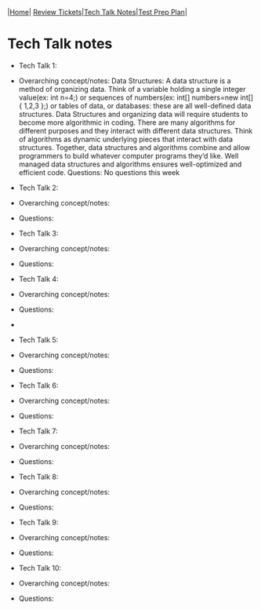 |[Home](..)| [Review Tickets](../reviewtickets)|[Tech Talk Notes](.)|[Test Prep Plan](../testprepplan)|

# Tech Talk notes
* Tech Talk 1:

- Overarching concept/notes: Data Structures:
A data structure is a method of organizing data. Think of a variable holding a single integer value(ex: int n=4;) or sequences of numbers(ex: int[] numbers=new int[]{ 1,2,3 };) or tables of data, or databases: these are all well-defined data structures. Data Structures and organizing data will require students to become more algorithmic in coding.
There are many algorithms for different purposes and they interact with different data structures. Think of algorithms as dynamic underlying pieces that interact with data structures. Together, data structures and algorithms combine and allow programmers to build whatever computer programs they’d like. Well managed data structures and algorithms ensures well-optimized and efficient code.
Questions: No questions this week


- Tech Talk 2:

- Overarching concept/notes:

- Questions:


- Tech Talk 3:

- Overarching concept/notes:

- Questions:


- Tech Talk 4:

- Overarching concept/notes:

- Questions:
- 

- Tech Talk 5:

- Overarching concept/notes:

- Questions:


- Tech Talk 6:

- Overarching concept/notes:

- Questions:


- Tech Talk 7:

- Overarching concept/notes:

- Questions:


- Tech Talk 8:

- Overarching concept/notes:

- Questions:


- Tech Talk 9:

- Overarching concept/notes:

- Questions:


- Tech Talk 10:

- Overarching concept/notes:

- Questions: